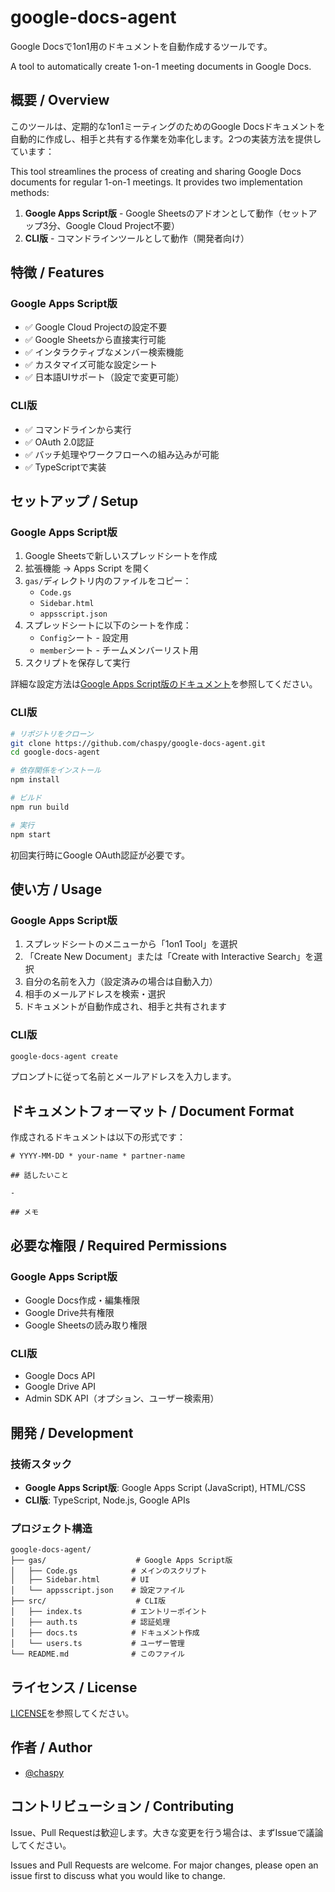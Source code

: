 # google-docs-agent

Google Docsで1on1用のドキュメントを自動作成するツールです。

A tool to automatically create 1-on-1 meeting documents in Google Docs.

## 概要 / Overview

このツールは、定期的な1on1ミーティングのためのGoogle Docsドキュメントを自動的に作成し、相手と共有する作業を効率化します。2つの実装方法を提供しています：

This tool streamlines the process of creating and sharing Google Docs documents for regular 1-on-1 meetings. It provides two implementation methods:

1. **Google Apps Script版** - Google Sheetsのアドオンとして動作（セットアップ3分、Google Cloud Project不要）
2. **CLI版** - コマンドラインツールとして動作（開発者向け）

## 特徴 / Features

### Google Apps Script版
- ✅ Google Cloud Projectの設定不要
- ✅ Google Sheetsから直接実行可能
- ✅ インタラクティブなメンバー検索機能
- ✅ カスタマイズ可能な設定シート
- ✅ 日本語UIサポート（設定で変更可能）

### CLI版
- ✅ コマンドラインから実行
- ✅ OAuth 2.0認証
- ✅ バッチ処理やワークフローへの組み込みが可能
- ✅ TypeScriptで実装

## セットアップ / Setup

### Google Apps Script版

1. Google Sheetsで新しいスプレッドシートを作成
2. 拡張機能 → Apps Script を開く
3. `gas/`ディレクトリ内のファイルをコピー：
   - `Code.gs`
   - `Sidebar.html`
   - `appsscript.json`
4. スプレッドシートに以下のシートを作成：
   - `Config`シート - 設定用
   - `member`シート - チームメンバーリスト用
5. スクリプトを保存して実行

詳細な設定方法は[Google Apps Script版のドキュメント](./gas/README.md)を参照してください。

### CLI版

```bash
# リポジトリをクローン
git clone https://github.com/chaspy/google-docs-agent.git
cd google-docs-agent

# 依存関係をインストール
npm install

# ビルド
npm run build

# 実行
npm start
```

初回実行時にGoogle OAuth認証が必要です。

## 使い方 / Usage

### Google Apps Script版

1. スプレッドシートのメニューから「1on1 Tool」を選択
2. 「Create New Document」または「Create with Interactive Search」を選択
3. 自分の名前を入力（設定済みの場合は自動入力）
4. 相手のメールアドレスを検索・選択
5. ドキュメントが自動作成され、相手と共有されます

### CLI版

```bash
google-docs-agent create
```

プロンプトに従って名前とメールアドレスを入力します。

## ドキュメントフォーマット / Document Format

作成されるドキュメントは以下の形式です：

```
# YYYY-MM-DD * your-name * partner-name

## 話したいこと

- 

## メモ

```

## 必要な権限 / Required Permissions

### Google Apps Script版
- Google Docs作成・編集権限
- Google Drive共有権限
- Google Sheetsの読み取り権限

### CLI版
- Google Docs API
- Google Drive API
- Admin SDK API（オプション、ユーザー検索用）

## 開発 / Development

### 技術スタック

- **Google Apps Script版**: Google Apps Script (JavaScript), HTML/CSS
- **CLI版**: TypeScript, Node.js, Google APIs

### プロジェクト構造

```
google-docs-agent/
├── gas/                    # Google Apps Script版
│   ├── Code.gs            # メインのスクリプト
│   ├── Sidebar.html       # UI
│   └── appsscript.json    # 設定ファイル
├── src/                    # CLI版
│   ├── index.ts           # エントリーポイント
│   ├── auth.ts            # 認証処理
│   ├── docs.ts            # ドキュメント作成
│   └── users.ts           # ユーザー管理
└── README.md              # このファイル
```

## ライセンス / License

[LICENSE](./LICENSE)を参照してください。

## 作者 / Author

- [@chaspy](https://github.com/chaspy)

## コントリビューション / Contributing

Issue、Pull Requestは歓迎します。大きな変更を行う場合は、まずIssueで議論してください。

Issues and Pull Requests are welcome. For major changes, please open an issue first to discuss what you would like to change.